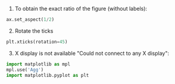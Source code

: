 1. To obtain the exact ratio of the figure (without labels):
```python
ax.set_aspect(1/2)
```

2. Rotate the ticks
```python
plt.xticks(rotation=45)
```

3. X display is not available "Could not connect to any X display":
```python
import matplotlib as mpl
mpl.use('Agg')
import matplotlib.pyplot as plt
```
